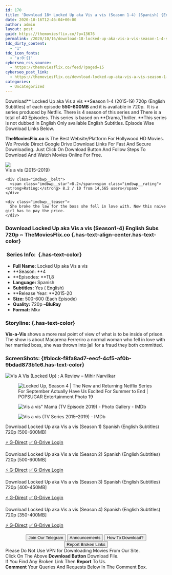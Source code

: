 ```yaml
---
id: 170
title: 'Download 18+ Locked Up aka Vis a vis (Season 1-4) (Spanish) {English Subtitles} BluRay 720p [550MB]'
date: 2020-10-16T12:46:04+00:00
author: admin
layout: post
guid: https://themoviesflix.co/?p=13676
permalink: /2020/10/16/download-18-locked-up-aka-vis-a-vis-season-1-4-spanish-english-subtitles-bluray-720p-550mb/
tdc_dirty_content:
  - "1"
tdc_icon_fonts:
  - 'a:0:{}'
cyberseo_rss_source:
  - https://themoviesflix.co/feed/?paged=15
cyberseo_post_link:
  - https://themoviesflix.co/download-locked-up-aka-vis-a-vis-season-1-4-english-720p/
categories:
  - Uncategorized
---
```

Download**&nbsp;Locked Up aka Vis a vis&nbsp;**Season 1-4 (2015-19)&nbsp;720p&nbsp;(English Subtitles) of each episode&nbsp;**550-600MB**&nbsp;and it is available in&nbsp;720p. &nbsp;It is a series produced by&nbsp;Netflix. There is 4 season of this series and There is a total of 40 Episodes. This series is based on&nbsp;**Drama,Thriller.&nbsp;**This series is not dubbed in English Only available English Subtitles. Episode Wise Download Links Below.

**TheMoviesFlix.co**&nbsp;is The Best Website/Platform For Hollywood HD Movies. We Provide Direct Google Drive Download Links For Fast And Secure Downloading. Just Click On Download Button And Follow Steps To Download And Watch Movies Online For Free.

<div class="imdbwp imdbwp--movie dark">
  <div class="imdbwp__thumb">
    <a class="imdbwp__link" target="_blank" title="Vis a vis" href="https://www.imdb.com/title/tt4524056/" rel="nofollow noopener noreferrer"><img class="imdbwp__img" src="https://m.media-amazon.com/images/M/MV5BM2MyNjFhZGYtMmI1ZC00Nzk0LWIwZjktMzMxZTk1YTQ2NWNhXkEyXkFqcGdeQXVyNDQ4NTM2ODE@._V1_SX300.jpg" /></a>
  </div>
  
  <div class="imdbwp__content">
    <div class="imdbwp__header">
      <span class="imdbwp__title">Vis a vis</span> (2015–2019)
    </div>
    
    <div class="imdbwp__belt">
      <span class="imdbwp__star">8.2</span><span class="imdbwp__rating"><strong>Rating:</strong> 8.2 / 10 from 14,565 users</span>
    </div>
    
    <div class="imdbwp__teaser">
      She broke the law for the boss she fell in love with. Now this naive girl has to pay the price.
    </div>
  </div>
</div>

### Download Locked Up aka Vis a vis (Season1-4) English Subs 720p ~ TheMoviesFlix.co {.has-text-align-center.has-text-color}

### &nbsp;Series Info:&nbsp; {.has-text-color}

  * **Full Name:**&nbsp;Locked Up aka Vis a vis
  * **Season:&nbsp;**4
  * **Episodes:&nbsp;**11,8
  * **Language:**&nbsp;Spanish
  * **Subtitles:**&nbsp;Yes ( English)
  * **Release Year:&nbsp;**2015-20
  * **Size:**&nbsp;500-600 (Each Episode)
  * **Quality:**&nbsp;720p –**BluRay**
  * **Format:**&nbsp;Mkv

### Storyline: {.has-text-color}

**Vis-a-Vis**&nbsp;shows a more real point of view of what is to be inside of prison. The show is about Macarena Ferreriro a normal woman who fell in love with her married boss, she was thrown into jail for a fraud they both committed.

### ScreenShots: {#block-f8fa8ad7-eecf-4cf5-af0b-9bdad873b1e6.has-text-color}<figure class="wp-block-image">

![Vis A Vis (Locked Up) : A Review – Mihir Narvilkar](https://mihirnarvilkar.files.wordpress.com/2020/06/untitled-design-2.png) </figure> <figure class="wp-block-image">![Locked Up, Season 4 | The New and Returning Netflix Series For September Actually Have Us Excited For Summer to End | POPSUGAR Entertainment Photo 19](https://media1.popsugar-assets.com/files/thumbor/v2tAKf6C-OvWfxeCU3OvbZ0iekc/fit-in/2048xorig/filters:format_auto-!!-:strip_icc-!!-/2019/08/27/872/n/44701584/9f45c0f423fe3f2f_Imagina_VaV_Stillframes_Ep2_S04__24_20190808-5961-2nvtyg/i/Locked-Up-Season-4.jpg)</figure> <figure class="wp-block-image">![Vis a vis" Mamá (TV Episode 2019) - Photo Gallery - IMDb](https://m.media-amazon.com/images/M/MV5BNDA3ZDU4NDUtYWU3ZS00OTY3LTgzMGMtZGM5Y2I3NGU0MTJiXkEyXkFqcGdeQXVyNDg4MjkzNDk@._V1_.jpg)</figure> <figure class="wp-block-image">![Vis a vis (TV Series 2015–2019) - IMDb](https://m.media-amazon.com/images/M/MV5BNTZmZjU4OTgtOThjZi00YTUyLWIzNmQtYzU4ZjZhZjAzYmJlXkEyXkFqcGdeQTNwaW5nZXN0._V1_.jpg)</figure> 

<p class="has-text-align-center has-text-color has-medium-font-size">
  Download Locked Up aka Vis a vis (Season 1) Spanish (English Subtitles) 720p [500-600MB]
</p>

<p class="has-text-align-center">
  <a class="maxbutton-13 maxbutton maxbutton-g-direct-1" target="_blank" title="tooltip" rel="nofollow noopener noreferrer" href="https://coinquint.com/a13552/"><span class="mb-text">⚡️ G-Direct</span></a> <a class="maxbutton-14 maxbutton maxbutton-g-drive" target="_blank" title="tooltip" rel="nofollow noopener noreferrer" href="https://coinquint.com/a13559/"><span class="mb-text">✅ G-Drive Login</span></a>
</p>

<p class="has-text-align-center has-text-color has-medium-font-size">
  Download Locked Up aka Vis a vis (Season 2) Spanish (English Subtitles) 720p [500-600MB]
</p>

<p class="has-text-align-center">
  <a class="maxbutton-13 maxbutton maxbutton-g-direct-1" target="_blank" title="tooltip" rel="nofollow noopener noreferrer" href="https://coinquint.com/a13602/"><span class="mb-text">⚡️ G-Direct</span></a> <a class="maxbutton-14 maxbutton maxbutton-g-drive" target="_blank" title="tooltip" rel="nofollow noopener noreferrer" href="https://coinquint.com/a13600/"><span class="mb-text">✅ G-Drive Login</span></a>
</p>

<p class="has-text-align-center has-text-color has-medium-font-size">
  Download Locked Up aka Vis a vis (Season 3) Spanish (English Subtitles) 720p [400-450MB]
</p>

<p class="has-text-align-center">
  <a class="maxbutton-13 maxbutton maxbutton-g-direct-1" target="_blank" title="tooltip" rel="nofollow noopener noreferrer" href="https://coinquint.com/a13605/"><span class="mb-text">⚡️ G-Direct</span></a> <a class="maxbutton-14 maxbutton maxbutton-g-drive" target="_blank" title="tooltip" rel="nofollow noopener noreferrer" href="https://coinquint.com/a13610/"><span class="mb-text">✅ G-Drive Login</span></a>
</p>

<p class="has-text-align-center has-text-color has-medium-font-size">
  Download Locked Up aka Vis a vis (Season 4) Spanish (English Subtitles) 720p [350-400MB]
</p>

<p class="has-text-align-center">
  <a class="maxbutton-13 maxbutton maxbutton-g-direct-1" target="_blank" title="tooltip" rel="nofollow noopener noreferrer" href="https://coinquint.com/a13612/"><span class="mb-text">⚡️ G-Direct</span></a> <a class="maxbutton-14 maxbutton maxbutton-g-drive" target="_blank" title="tooltip" rel="nofollow noopener noreferrer" href="https://coinquint.com/a13615/"><span class="mb-text">✅ G-Drive Login</span></a>
</p>

<center>
</center>

<center>
  <a href="https://t.me/themoviesflixcom" target="_blank" data-wpel-link="external" rel="nofollow external noopener noreferrer"><button class="button button5">Join Our Telegram</button></a> <a href="https://themoviesflix.co/download-locked-up-aka-vis-a-vis-season-1-4-english-720p/#" target="_blank" data-wpel-link="external" rel="nofollow external noopener noreferrer"><button class="button button5">Announcements</button></a> <a href="https://themoviesflix.com/how-to-download/" target="_blank" data-wpel-link="external" rel="nofollow external noopener noreferrer"><button class="button button5">How To Download?</button></a> <a href="https://themoviesflix.co/download-locked-up-aka-vis-a-vis-season-1-4-english-720p/#" target="_blank" data-wpel-link="external" rel="nofollow external noopener noreferrer"><button class="button button5">Report Broken Links</button></a>
</center>

<div class="alert alert-danger">
  Please Do Not Use VPN for Downloading Movies From Our Site.
</div>

<div class="alert alert-success">
  Click On The Above <strong>Download Button</strong> Download File.
</div>

<div class="alert alert-warning">
  If You Find Any Broken Link Then <strong>Report</strong> To Us.
</div>

<div class="alert alert-info">
  <strong>Comment</strong> Your Queries And Requests Below In The Comment Box.
</div>